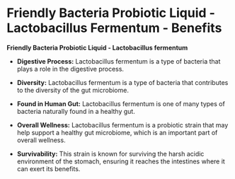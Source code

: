 # Friendly Bacteria Probiotic Liquid - Lactobacillus Fermentum - Benefits

**Friendly Bacteria Probiotic Liquid - Lactobacillus fermentum**  

- **Digestive Process:** Lactobacillus fermentum is a type of bacteria that plays a role in the digestive process. 

- **Diversity:** Lactobacillus fermentum is a type of bacteria that contributes to the diversity of the gut microbiome. 

- **Found in Human Gut:** Lactobacillus fermentum is one of many types of bacteria naturally found in a healthy gut. 

- **Overall Wellness:** Lactobacillus fermentum is a probiotic strain that may help support a healthy gut microbiome, which is an important part of overall wellness. 

- **Survivability:** This strain is known for surviving the harsh acidic environment of the stomach, ensuring it reaches the intestines where it can exert its benefits.